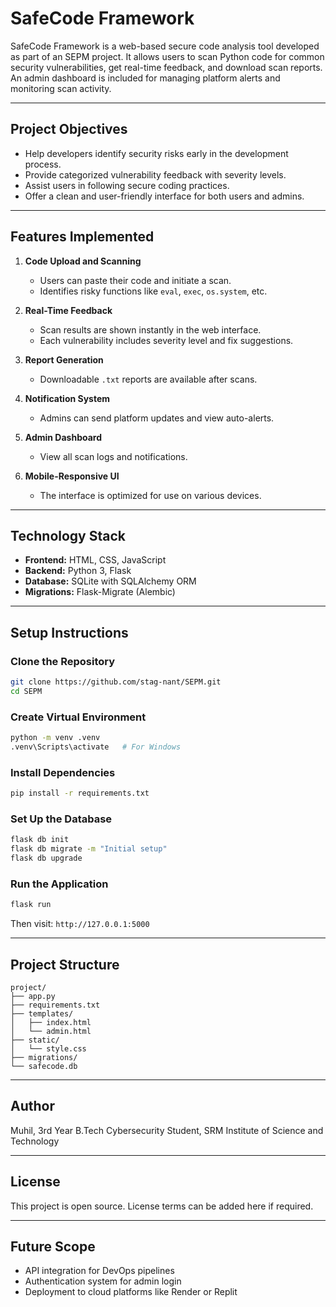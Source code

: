 # SafeCode Framework

SafeCode Framework is a web-based secure code analysis tool developed as part of an SEPM project. It allows users to scan Python code for common security vulnerabilities, get real-time feedback, and download scan reports. An admin dashboard is included for managing platform alerts and monitoring scan activity.

---

## Project Objectives

- Help developers identify security risks early in the development process.
- Provide categorized vulnerability feedback with severity levels.
- Assist users in following secure coding practices.
- Offer a clean and user-friendly interface for both users and admins.

---

## Features Implemented

1. **Code Upload and Scanning**

   - Users can paste their code and initiate a scan.
   - Identifies risky functions like `eval`, `exec`, `os.system`, etc.

2. **Real-Time Feedback**

   - Scan results are shown instantly in the web interface.
   - Each vulnerability includes severity level and fix suggestions.

3. **Report Generation**

   - Downloadable `.txt` reports are available after scans.

4. **Notification System**

   - Admins can send platform updates and view auto-alerts.

5. **Admin Dashboard**

   - View all scan logs and notifications.

6. **Mobile-Responsive UI**
   - The interface is optimized for use on various devices.

---

## Technology Stack

- **Frontend:** HTML, CSS, JavaScript
- **Backend:** Python 3, Flask
- **Database:** SQLite with SQLAlchemy ORM
- **Migrations:** Flask-Migrate (Alembic)

---

## Setup Instructions

### Clone the Repository

```bash
git clone https://github.com/stag-nant/SEPM.git
cd SEPM
```

### Create Virtual Environment

```bash
python -m venv .venv
.venv\Scripts\activate   # For Windows
```

### Install Dependencies

```bash
pip install -r requirements.txt
```

### Set Up the Database

```bash
flask db init
flask db migrate -m "Initial setup"
flask db upgrade
```

### Run the Application

```bash
flask run
```

Then visit: `http://127.0.0.1:5000`

---

## Project Structure

```
project/
├── app.py
├── requirements.txt
├── templates/
│   ├── index.html
│   └── admin.html
├── static/
│   └── style.css
├── migrations/
└── safecode.db
```

---

## Author

Muhil, 3rd Year B.Tech Cybersecurity Student, SRM Institute of Science and Technology

---

## License

This project is open source. License terms can be added here if required.

---

## Future Scope

- API integration for DevOps pipelines
- Authentication system for admin login
- Deployment to cloud platforms like Render or Replit
